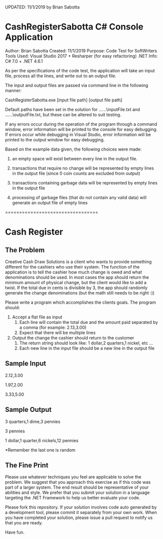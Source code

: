 UPDATED: 11/1/2019 by Brian Sabotta

CashRegisterSabotta C# Console Application
==========================================

Author:     Brian Sabotta
Created:    11/1/2019
Purpose:    Code Test for SoftWriters
Tools Used: Visual Studio 2017 + Resharper (for easy refactoring)
.NET Info:  C# 7.0 + .NET 4.6.1

As per the specifications of the code test, the application will take an input file, process all the lines, and write out to an output file.

The input and output files are passed via command line in the following manner:

CashRegisterSabotta.exe [input file path] [output file path]

Default paths have been set in the solution for ..\..\..\inputFile.txt and ..\..\..\outputFile.txt, but these can be altered to suit testing.

If any errors occur during the operation of the program through a command window, error information will be printed to the console for easy debugging.
If errors occur while debugging in Visual Studio, error information will be printed to the output window for easy debugging.

Based on the example data given, the following choices were made:

  1) an empty space will exist between every line in the output file.

  2) transactions that require no change will be represented by empty lines in the output file (since 0 coin counts are excluded from output)

  3) transactions containing garbage data will be represented by empty lines in the output file

  4) processing of garbage files (that do not contain any valid data) will generate an output file of empty lines

=================================


Cash Register
============

The Problem
-----------
Creative Cash Draw Solutions is a client who wants to provide something different for the cashiers who use their system. The function of the application is to tell the cashier how much change is owed and what denominations should be used. In most cases the app should return the minimum amount of physical change, but the client would like to add a twist. If the total due in cents is divisible by 3, the app should randomly generate the change denominations (but the math still needs to be right :))

Please write a program which accomplishes the clients goals. The program should:

1. Accept a flat file as input
	1. Each line will contain the total due and the amount paid separated by a comma (for example: 2.13,3.00)
	2. Expect that there will be multiple lines
2. Output the change the cashier should return to the customer
	1. The return string should look like: 1 dollar,2 quarters,1 nickel, etc ...
	2. Each new line in the input file should be a new line in the output file

Sample Input
------------
2.12,3.00

1.97,2.00

3.33,5.00

Sample Output
-------------
3 quarters,1 dime,3 pennies

3 pennies

1 dollar,1 quarter,6 nickels,12 pennies

*Remember the last one is random

The Fine Print
--------------
Please use whatever techniques you feel are applicable to solve the problem. We suggest that you approach this exercise as if this code was part of a larger system. The end result should be representative of your abilities and style.  We prefer that you submit your solution in a language targeting the .NET Framework to help us better evaluate your code.

Please fork this repository. If your solution involves code auto generated by a development tool, please commit it separately from your own work.  When you have completed your solution, please issue a pull request to notify us that you are ready.

Have fun.
